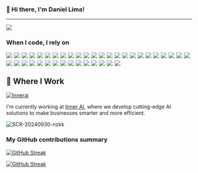 ### 👋 Hi there, I'm Daniel Lima!

---

![](https://komarev.com/ghpvc/?username=daniel1lima)

<h3>When I code, I rely on</h3>
<div style="display: flex; flex-wrap: wrap; gap: 5px;">
  <!-- Languages -->
  <img src="https://img.shields.io/badge/-Python-3776AB?style=flat-square&logo=python&logoColor=white" />
  <img src="https://img.shields.io/badge/-Typescript-3178C6?style=flat-square&logo=typescript&logoColor=white" />
  <img src="https://img.shields.io/badge/-Javascript-F7DF1E?style=flat-square&logo=javascript&logoColor=black" />
  <img src="https://img.shields.io/badge/-Java-007396?style=flat-square&logo=java&logoColor=white" />
  <img src="https://img.shields.io/badge/-Rust-000000?style=flat-square&logo=rust&logoColor=white" />
  <img src="https://img.shields.io/badge/-C-A8B9CC?style=flat-square&logo=c&logoColor=white" />
  <img src="https://img.shields.io/badge/-C++-00599C?style=flat-square&logo=c%2B%2B&logoColor=white" />
  <img src="https://img.shields.io/badge/-C%23-239120?style=flat-square&logo=c-sharp&logoColor=white" />
  <img src="https://img.shields.io/badge/-SQL-4479A1?style=flat-square&logo=mysql&logoColor=white" />
  <img src="https://img.shields.io/badge/-R-276DC3?style=flat-square&logo=r&logoColor=white" />
  <img src="https://img.shields.io/badge/-Ruby%20on%20Rails-CC0000?style=flat-square&logo=ruby-on-rails&logoColor=white" />
  <img src="https://img.shields.io/badge/-Go-00ADD8?style=flat-square&logo=go&logoColor=white" />

  <!-- Technologies -->
  <img src="https://img.shields.io/badge/-React.js-61DAFB?style=flat-square&logo=react&logoColor=black" />
  <img src="https://img.shields.io/badge/-Next.js-000000?style=flat-square&logo=next-dot-js&logoColor=white" />
  <img src="https://img.shields.io/badge/-Deno.js-000000?style=flat-square&logo=deno&logoColor=white" />
  <img src="https://img.shields.io/badge/-MySQL-4479A1?style=flat-square&logo=mysql&logoColor=white" />
  <img src="https://img.shields.io/badge/-Flask-000000?style=flat-square&logo=flask&logoColor=white" />
  <img src="https://img.shields.io/badge/-Django-092E20?style=flat-square&logo=django&logoColor=white" />
  <img src="https://img.shields.io/badge/-Redis-DC382D?style=flat-square&logo=redis&logoColor=white" />
  <img src="https://img.shields.io/badge/-Selenium-43B02A?style=flat-square&logo=selenium&logoColor=white" />
  <img src="https://img.shields.io/badge/-SpaCy-09A3D5?style=flat-square" />
  <img src="https://img.shields.io/badge/-TensorFlow-FF6F00?style=flat-square&logo=tensorflow&logoColor=white" />
  <img src="https://img.shields.io/badge/-Pandas-150458?style=flat-square&logo=pandas&logoColor=white" />
  <img src="https://img.shields.io/badge/-Docker-2496ED?style=flat-square&logo=docker&logoColor=white" />
  <img src="https://img.shields.io/badge/-RAG-FF9900?style=flat-square" />
  <img src="https://img.shields.io/badge/-DynamoDB-4053D6?style=flat-square&logo=amazon-dynamodb&logoColor=white" />
  <img src="https://img.shields.io/badge/-Neo4j-008CC1?style=flat-square&logo=neo4j&logoColor=white" />
  <img src="https://img.shields.io/badge/-ChromaDB-4B8BBE?style=flat-square" />
  <img src="https://img.shields.io/badge/-MongoDB-47A248?style=flat-square&logo=mongodb&logoColor=white" />
  <img src="https://img.shields.io/badge/-Supabase-3ECF8E?style=flat-square&logo=supabase&logoColor=white" />
  <img src="https://img.shields.io/badge/-Aurora-FF9900?style=flat-square" />

  <!-- Operations -->
  <img src="https://img.shields.io/badge/-AWS%20EC2/S3/Bedrock-232F3E?style=flat-square&logo=amazon-aws&logoColor=white" />
  <img src="https://img.shields.io/badge/-Git-F05032?style=flat-square&logo=git&logoColor=white" />
  <img src="https://img.shields.io/badge/-Azure-0078D4?style=flat-square&logo=microsoft-azure&logoColor=white" />
  <img src="https://img.shields.io/badge/-Datadog-632CA6?style=flat-square&logo=datadog&logoColor=white" />
  <img src="https://img.shields.io/badge/-Rollbar-0779E4?style=flat-square&logo=rollbar&logoColor=white" />
  <img src="https://img.shields.io/badge/-Snyk-4C4A73?style=flat-square&logo=snyk&logoColor=white" />
  <img src="https://img.shields.io/badge/-SQLite-003B57?style=flat-square&logo=sqlite&logoColor=white" />
  <img src="https://img.shields.io/badge/-ClickUp-7B68EE?style=flat-square&logo=clickup&logoColor=white" />
</div>

## 💼 Where I Work
<a href="https://innerai.com" target="_blank">
  <img src="https://img.shields.io/badge/Innerai-00AEEF?style=for-the-badge" alt="Innerai" />
</a>

I'm currently working at [Inner AI](https://innerai.com), where we develop cutting-edge AI solutions to make businesses smarter and more efficient.

![SCR-20240930-nzkk](https://github.com/user-attachments/assets/a11b8785-f623-4fb9-b3fe-83ce2cb9a717)



<h3>My GitHub contributions summary</h3>

[![GitHub Streak](https://github-readme-streak-stats.herokuapp.com?user=DanielLima52&theme=dark&hide_border=true)](https://git.io/streak-stats)

[![GitHub Streak](https://github-readme-streak-stats.herokuapp.com?user=daniel1lima&theme=dark&hide_border=true)](https://git.io/streak-stats)


